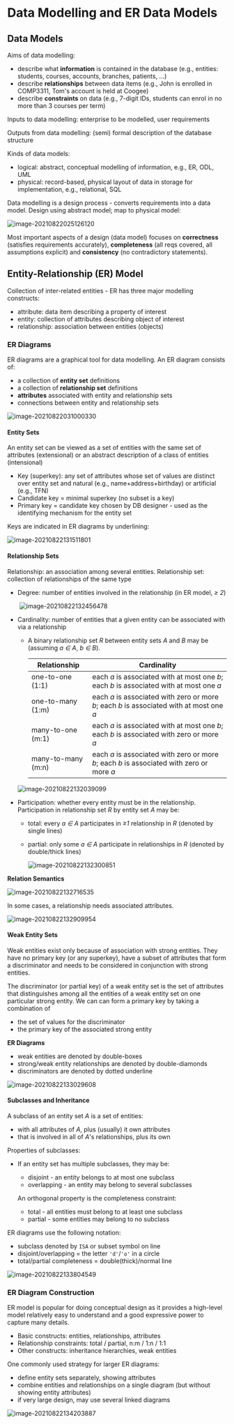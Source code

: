 # Data Modelling and ER Data Models

## Data Models

Aims of data modelling:

- describe what **information** is contained in the database (e.g., entities: students, courses, accounts, branches, patients, ...)
- describe **relationships** between data items (e.g., John is enrolled in COMP3311, Tom's account is held at Coogee)
- describe **constraints** on data (e.g., 7-digit IDs, students can enrol in no more than 3 courses per term)

Inputs to data modelling: enterprise to be modelled, user requirements

Outputs from data modelling: (semi) formal description of the database structure

Kinds of data models:

- logical: abstract, conceptual modelling of information, e.g., ER, ODL, UML
- physical: record-based, physical layout of data in storage for implementation, e.g., relational, SQL

Data modelling is a design process - converts requirements into a data model. Design using abstract model; map to physical model:

![image-20210822025126120](./images/image-20210822025126120.png)

Most important aspects of a design (data model) focuses on **correctness** (satisfies requirements accurately), **completeness**  (all reqs covered, all assumptions explicit) and **consistency**  (no contradictory statements).

## Entity-Relationship (ER) Model

Collection of inter-related entities - ER has three major modelling constructs:

- attribute: data item describing a property of interest
- entity: collection of attributes describing object of interest
- relationship: association between entities (objects)

### ER Diagrams

ER diagrams are a graphical tool for data modelling. An ER diagram consists of:

- a collection of **entity set** definitions
- a collection of **relationship set** definitions
- **attributes** associated with entity and relationship sets
- connections between entity and relationship sets

![image-20210822031000330](./images/image-20210822031000330.png)

#### Entity Sets

An entity set can be viewed as a set of entities with the same set of attributes (extensional) or an abstract description of a class of entities (intensional)

- Key (superkey): any set of attributes whose set of values are distinct over entity set and natural (e.g., name+address+birthday) or artificial (e.g., TFN)
- Candidate key = minimal superkey (no subset is a key)
- Primary key = candidate key chosen by DB designer - used as the identifying mechanism for the entity set

Keys are indicated in ER diagrams by underlining:

![image-20210822131511801](./images/image-20210822131511801.png)

#### Relationship Sets

Relationship: an association among several entities. Relationship set: collection of relationships of the same type

- Degree: number of entities involved in the relationship (in ER model, *≥ 2*)

  ​	![image-20210822132456478](./images/image-20210822132456478.png)

- Cardinality: number of entities that a given entity can be associated with via a relationship

  - A binary relationship set *R* between entity sets *A* and *B* may be (assuming  *a ∈ A*,  *b ∈ B*).

    | Relationship       | Cardinality                                                  |
    | ------------------ | ------------------------------------------------------------ |
    | one-to-one (1:1)   | each *a* is associated with at most one *b*; each *b* is associated with at most one *a* |
    | one-to-many (1:m)  | each *a* is associated with zero or more *b*; each *b* is associated with at most one *a* |
    | many-to-one (m:1)  | each *a* is associated with at most one *b*; each *b* is associated with zero or more *a* |
    | many-to-many (m:n) | each *a* is associated with zero or more *b*; each *b* is associated with zero or more *a* |

  ![image-20210822132039099](./images/image-20210822132039099.png)

- Participation: whether every entity must be in the relationship. Participation in relationship set *R* by entity set *A* may be:

  - total: every *a ∈ A* participates in *≥1* relationship in *R* (denoted by single lines)

  - partial: only some *a ∈ A* participate in relationships in *R* (denoted by double/thick lines)

    ![image-20210822132300851](./images/image-20210822132300851.png)

**Relation Semantics**

![image-20210822132716535](./images/image-20210822132716535.png)

In some cases, a relationship needs associated attributes.

![image-20210822132909954](./images/image-20210822132909954.png)

#### Weak Entity Sets

Weak entities exist only because of association with strong entities. They have no primary key (or any superkey),
have a subset of attributes that form a discriminator and needs to be considered in conjunction with strong entities. 

The discriminator (or partial key) of a weak entity set is the set of attributes that distinguishes among all the entities of a weak entity set on one particular strong entity. We can can form a primary key by taking a combination of

- the set of values for the discriminator
- the primary key of the associated strong entity

**ER Diagrams**

- weak entities are denoted by double-boxes
- strong/weak entity relationships are denoted by double-diamonds
- discriminators are denoted by dotted underline


![image-20210822133029608](./images/image-20210822133029608.png)

#### Subclasses and Inheritance

A subclass of an entity set *A* is a set of entities:

- with all attributes of *A*, plus (usually) it own attributes
- that is involved in all of *A*'s relationships, plus its own

Properties of subclasses:

- If an entity set has multiple subclasses, they may be:

  - disjoint - an entity belongs to at most one subclass
  - overlapping - an entity may belong to several subclasses

  An orthogonal property is the completeness constraint:

  - total - all entities must belong to at least one subclass
  - partial - some entities may belong to no subclass

ER diagrams use the following notation:

- subclass denoted by `ISA` or subset symbol on line
- disjoint/overlapping = the letter `'d'`/`'o'` in a circle
- total/partial completeness = double(thick)/normal line

![image-20210822133804549](./images/image-20210822133804549.png)

### ER Diagram Construction

ER model is popular for doing conceptual design as it provides a high-level model relatively easy to understand and a good expressive power to capture many details.

- Basic constructs:  entities,  relationships,  attributes
- Relationship constraints:  total / partial,  n:m / 1:n / 1:1
- Other constructs:  inheritance hierarchies,  weak entities

One commonly used strategy for larger ER diagrams:

- define entity sets separately, showing attributes
- combine entities and relationships on a single diagram (but without showing entity attributes)
- if very large design, may use several linked diagrams

![image-20210822134203887](./images/image-20210822134203887.png)
